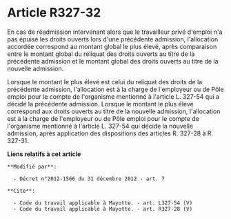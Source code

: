 # Article R327-32

En cas de réadmission intervenant alors que le travailleur privé d'emploi n'a pas épuisé les droits ouverts lors d'une
précédente admission, l'allocation accordée correspond au montant global le plus élevé, après comparaison entre le montant
global du reliquat des droits ouverts au titre de la précédente admission et le montant global des droits ouverts au titre de
la nouvelle admission. 

Lorsque le montant le plus élevé est celui du reliquat des droits de la précédente admission, l'allocation est à la charge de
l'employeur ou de Pôle emploi pour le compte de l'organisme mentionné à l'article L. 327-54 qui a décidé la précédente
admission. Lorsque le montant le plus élevé correspond aux droits ouverts au titre de la nouvelle admission, l'allocation est
à la charge de l'employeur ou de Pôle emploi pour le compte de l'organisme mentionné à l'article L. 327-54 qui décide la
nouvelle admission, après application des dispositions des articles R. 327-28 à R. 327-31.

**Liens relatifs à cet article**

	**Modifié par**:

	  - Décret n°2012-1566 du 31 décembre 2012 - art. 7

	**Cite**:

	  - Code du travail applicable à Mayotte. - art. L327-54 (V)
	  - Code du travail applicable à Mayotte. - art. R327-28 (V)
